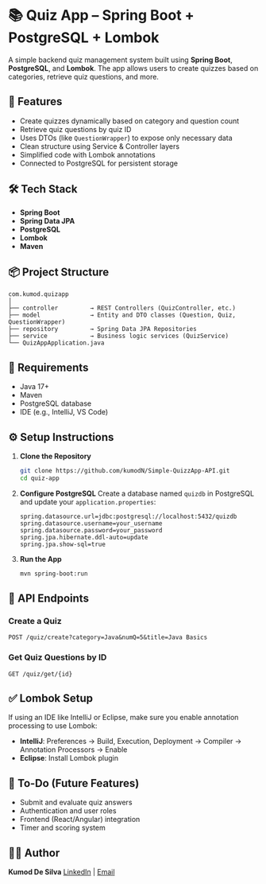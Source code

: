 # 📚 Quiz App – Spring Boot + PostgreSQL + Lombok

A simple backend quiz management system built using **Spring Boot**, **PostgreSQL**, and **Lombok**. The app allows users to create quizzes based on categories, retrieve quiz questions, and more.

## 🚀 Features

* Create quizzes dynamically based on category and question count
* Retrieve quiz questions by quiz ID
* Uses DTOs (like `QuestionWrapper`) to expose only necessary data
* Clean structure using Service & Controller layers
* Simplified code with Lombok annotations
* Connected to PostgreSQL for persistent storage

## 🛠️ Tech Stack

* **Spring Boot**
* **Spring Data JPA**
* **PostgreSQL**
* **Lombok**
* **Maven**

## 📦 Project Structure

```
com.kumod.quizapp
│
├── controller         → REST Controllers (QuizController, etc.)
├── model              → Entity and DTO classes (Question, Quiz, QuestionWrapper)
├── repository         → Spring Data JPA Repositories
├── service            → Business logic services (QuizService)
└── QuizAppApplication.java
```

## 🧾 Requirements

* Java 17+
* Maven
* PostgreSQL database
* IDE (e.g., IntelliJ, VS Code)

## ⚙️ Setup Instructions

1. **Clone the Repository**

   ```bash
   git clone https://github.com/kumodN/Simple-QuizzApp-API.git
   cd quiz-app
   ```

2. **Configure PostgreSQL**
   Create a database named `quizdb` in PostgreSQL and update your `application.properties`:

   ```properties
   spring.datasource.url=jdbc:postgresql://localhost:5432/quizdb
   spring.datasource.username=your_username
   spring.datasource.password=your_password
   spring.jpa.hibernate.ddl-auto=update
   spring.jpa.show-sql=true
   ```

3. **Run the App**

   ```bash
   mvn spring-boot:run
   ```

## 📮 API Endpoints

### Create a Quiz

```
POST /quiz/create?category=Java&numQ=5&title=Java Basics
```

### Get Quiz Questions by ID

```
GET /quiz/get/{id}
```

## ✅ Lombok Setup

If using an IDE like IntelliJ or Eclipse, make sure you enable annotation processing to use Lombok:

* **IntelliJ**: Preferences → Build, Execution, Deployment → Compiler → Annotation Processors → Enable
* **Eclipse**: Install Lombok plugin

## 📌 To-Do (Future Features)

* Submit and evaluate quiz answers
* Authentication and user roles
* Frontend (React/Angular) integration
* Timer and scoring system

## 🧑‍💻 Author

**Kumod De Silva**
[LinkedIn](https://www.linkedin.com/in/kumoddesilva) | [Email](mailto:kumodnenuk@gmail.com)

